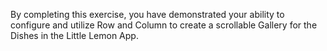 By completing this exercise, you have demonstrated your ability to configure and utilize Row and Column
to create a  scrollable Gallery for the Dishes in the Little Lemon App.
